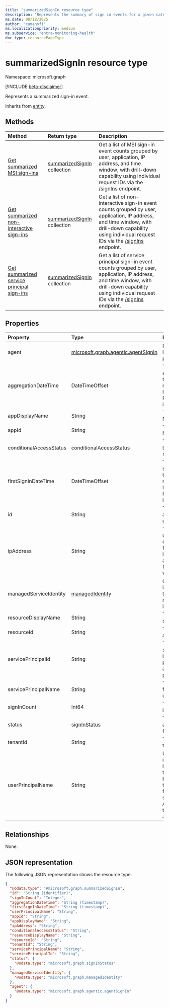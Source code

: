 ```yaml
---
title: "summarizedSignIn resource type"
description: "Represents the summary of sign in events for a given category."
ms.date: 08/18/2025
author: "cumansfi"
ms.localizationpriority: medium
ms.subservice: "entra-monitoring-health"
doc_type: resourcePageType
---
```


# summarizedSignIn resource type

Namespace: microsoft.graph

[!INCLUDE [beta-disclaimer](../../includes/beta-disclaimer.md)]

Represents a summarized sign-in event.

Inherits from [entity](../resources/entity.md).


## Methods
|Method|Return type|Description|
|:---|:---|:---|
|[Get summarized MSI sign-ins](../api/auditlogroot-getsummarizedmsisignins.md)|[summarizedSignIn](../resources/summarizedsignin.md) collection|Get a list of MSI sign-in event counts grouped by user, application, IP address, and time window, with drill-down capability using individual request IDs via the [/signIns](../api/signin.md) endpoint.|
|[Get summarized non-interactive sign-ins](../api/auditlogroot-getsummarizednoninteractivesignins.md)|[summarizedSignIn](../resources/summarizedsignin.md) collection|Get a list of non-interactive sign-in event counts grouped by user, application, IP address, and time window, with drill-down capability using individual request IDs via the [/signIns](../api/signin.md) endpoint. |
|[Get summarized service principal sign-ins](../api/auditlogroot-getsummarizedserviceprincipalsignins.md)|[summarizedSignIn](../resources/summarizedsignin.md) collection|Get a list of service principal sign-in event counts grouped by user, application, IP address, and time window, with drill-down capability using individual request IDs via the [/signIns](../api/signin.md) endpoint.|

## Properties
|Property|Type|Description|
|:---|:---|:---|
|agent|[microsoft.graph.agentic.agentSignIn](../resources/agentic-agentsignin.md)|Represents details about the agentic sign-in. Includes the type of agent as well as parent appId in some cases|
|aggregationDateTime|DateTimeOffset|The aggregated day for which the summary applies to. This property always represents the entire day. The DateTimeOffset type represents date and time information using ISO 8601 format and is always in UTC time. For example, midnight UTC on Jan 1, 2014 is `2014-01-01T00:00:00Z`.|
|appDisplayName|String|The application name displayed in the Microsoft Entra admin center|
|appId|String|The application identifier (client ID) in Microsoft Entra ID.|
|conditionalAccessStatus|conditionalAccessStatus|The status of the conditional access policy triggered. The possible values are: `success`, `failure`, `notApplied`, `unknownFutureValue`.|
|firstSignInDateTime|DateTimeOffset|The earliest sign-in event included in this summary. This property always represents the entire day. The DateTimeOffset type represents date and time information using ISO 8601 format and is always in UTC time. For example, midnight UTC on Jan 1, 2014 is `2014-01-01T00:00:00Z`.|
|id|String|The identifier representing the sign-in activity. Inherited from [entity](../resources/entity.md). Inherits from [entity](../resources/entity.md)|
|ipAddress|String|The IP address a user or autonomous agent used to reach a resource provider, used to determine Conditional Access compliance for some policies. For example, when a user interacts with Exchange Online, the IP address that Microsoft Exchange receives from the user can be recorded here. This value is often `null`.|
|managedServiceIdentity|[managedIdentity](../resources/managedidentity.md)|Contains information about the managed identity used for the sign in, including its type, associated Azure Resource Manager resource ID, and federated token information.|
|resourceDisplayName|String|The name of the resource that the user signed in to.|
|resourceId|String|The application identifier of the resource application that the user signed in to. |
|servicePrincipalId|String|The application identifier of the specific service principal instance of the application identifier used for sign-in. This field is populated when you're signing in using an application and is different than the `appId` property.|
|servicePrincipalName|String|The application name used for sign-in. This field is populated when you're signing in using an application. |
|signInCount|Int64|The total number of sign-in events included in the summary.|
|status|[signInStatus](../resources/signinstatus.md)|The sign-in status. Includes the error code and description of the error (for a sign-in failure).|
|tenantId|String|The tenant identifier of the user initiating the sign-in.|
|userPrincipalName|String|User principal name of the user that initiated the sign-in. This value is always in lowercase. For guest users whose values in the user object typically contain `#EXT#` before the domain part, this property stores the value in both lowercase and the "true" format. For example, while the user object stores `AdeleVance_fabrikam.com#EXT#@contoso.com`, the sign-in logs store `adelevance@fabrikam.com`.|

## Relationships
None.

## JSON representation
The following JSON representation shows the resource type.
<!-- {
  "blockType": "resource",
  "keyProperty": "id",
  "@odata.type": "microsoft.graph.summarizedSignIn",
  "baseType": "microsoft.graph.entity",
  "openType": false
}
-->
``` json
{
  "@odata.type": "#microsoft.graph.summarizedSignIn",
  "id": "String (identifier)",
  "signInCount": "Integer",
  "aggregationDateTime": "String (timestamp)",
  "firstSignInDateTime": "String (timestamp)",
  "userPrincipalName": "String",
  "appId": "String",
  "appDisplayName": "String",
  "ipAddress": "String",
  "conditionalAccessStatus": "String",
  "resourceDisplayName": "String",
  "resourceId": "String",
  "tenantId": "String",
  "servicePrincipalName": "String",
  "servicePrincipalId": "String",
  "status": {
    "@odata.type": "microsoft.graph.signInStatus"
  },
  "managedServiceIdentity": {
    "@odata.type": "microsoft.graph.managedIdentity"
  },
  "agent": {
    "@odata.type": "microsoft.graph.agentic.agentSignIn"
  }
}
```

